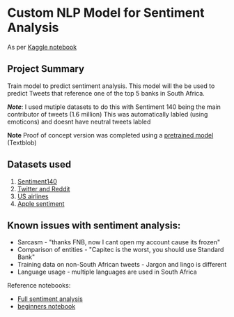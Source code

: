 # Custom NLP Model for Sentiment Analysis

As per [Kaggle notebook](https://www.kaggle.com/slythe/twitter-sentiment-analysis-custom-model)

## Project Summary 
Train model to predict sentiment analysis. This model will the be used to predict Tweets that reference one of the top 5 banks in South Africa.

***Note***: I used mutiple datasets to do this with Sentiment 140 being the main contributor of tweets (1.6 million)
This was automatically labled (using emoticons) and doesnt have neutral tweets labled

**Note** Proof of concept version was completed using a [pretrained model](https://github.com/Slyth3/Sentiment-analysis-on-South-African-Banks-POC) (Textblob) 

## Datasets used
1. [Sentiment140](https://www.kaggle.com/milobele/sentiment140-dataset-1600000-tweets)
1. [Twitter and Reddit](https://www.kaggle.com/cosmos98/twitter-and-reddit-sentimental-analysis-dataset) 
1. [US airlines](https://www.kaggle.com/crowdflower/twitter-airline-sentiment) 
1. [Apple sentiment](https://www.kaggle.com/slythe/apple-twitter-sentiment-crowdflower) 

## Known issues with sentiment analysis:
* Sarcasm - "thanks FNB, now I cant open my account cause its frozen" 
* Comparison of entities  - "Capitec is the worst, you should use Standard Bank" 
* Training data on non-South African tweets  - Jargon and lingo is different
* Language usage - multiple languages are used in South Africa

Reference notebooks:
* [Full sentiment analysis](https://www.kaggle.com/paoloripamonti/twitter-sentiment-analysis/notebook) 
* [beginners notebook](https://www.kaggle.com/stoicstatic/twitter-sentiment-analysis-for-beginners)
